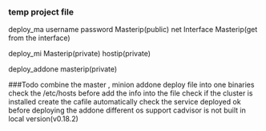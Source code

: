 ### temp project file
deploy_ma
username password Masterip(public) net Interface Masterip(get from the interface)  

deploy_mi
Masterip(private) hostip(private)

deploy_addone
masterip(private)

###Todo
combine the master , minion addone  deploy file into one binaries
check the /etc/hosts before add the info into the file
check if the cluster is installed
create the cafile automatically
check the service deployed ok before deploying the addone
different os support
cadvisor is not built in local version(v0.18.2) 
